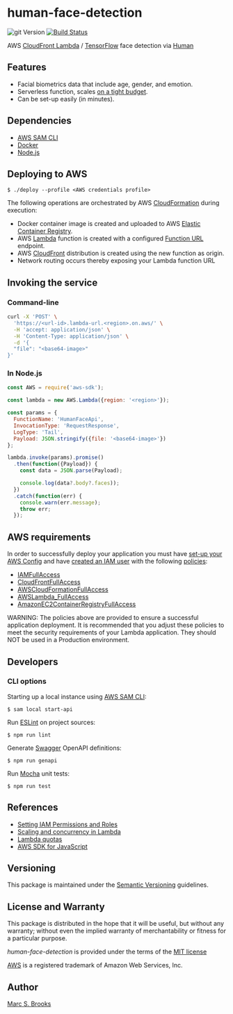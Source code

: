 # human-face-detection

![git Version](https://img.shields.io/github/package-json/v/nuxy/human-face-detection?style=flat-square&svg=true&label=git+package) [![Build Status](https://api.travis-ci.com/nuxy/human-face-detection.svg?branch=master)](https://app.travis-ci.com/github/nuxy/human-face-detection)

AWS [CloudFront Lambda](https://docs.aws.amazon.com/lambda/latest/dg/welcome.html) / [TensorFlow](https://www.tensorflow.org) face detection via [Human](https://github.com/vladmandic/human)

## Features

- Facial biometrics data that include age, gender, and emotion.
- Serverless function, scales [on a tight budget](https://s3.amazonaws.com/lambda-tools/pricing-calculator.html).
- Can be set-up easily (in minutes).

## Dependencies

- [AWS SAM CLI](https://docs.aws.amazon.com/serverless-application-model/latest/developerguide/serverless-sam-cli-install.html)
- [Docker](https://www.docker.com/get-started)
- [Node.js](https://nodejs.org)

## Deploying to AWS

    $ ./deploy --profile <AWS credentials profile>

The following operations are orchestrated by AWS [CloudFormation](https://docs.aws.amazon.com/AWSCloudFormation/latest/UserGuide/Welcome.html) during execution:

- Docker container image is created and uploaded to AWS [Elastic Container Registry](https://docs.aws.amazon.com/AmazonECR/latest/userguide/what-is-ecr.html).
- AWS [Lambda](https://docs.aws.amazon.com/lambda/latest/dg/welcome.html) function is created with a configured [Function URL](https://docs.aws.amazon.com/lambda/latest/dg/lambda-urls.html) endpoint.
- AWS [CloudFront](https://docs.aws.amazon.com/AmazonCloudFront/latest/DeveloperGuide/Introduction.html) distribution is created using the new function as origin.
- Network routing occurs thereby exposing your Lambda function URL

## Invoking the service

### Command-line

```sh
curl -X 'POST' \
  'https://<url-id>.lambda-url.<region>.on.aws/' \
  -H 'accept: application/json' \
  -H 'Content-Type: application/json' \
  -d '{
  "file": "<base64-image>"
}'
```

### In Node.js

```js
const AWS = require('aws-sdk');

const lambda = new AWS.Lambda({region: '<region>'});

const params = {
  FunctionName: 'HumanFaceApi',
  InvocationType: 'RequestResponse',
  LogType: 'Tail',
  Payload: JSON.stringify({file: '<base64-image>'})
};

lambda.invoke(params).promise()
  .then(function({Payload}) {
    const data = JSON.parse(Payload);

    console.log(data?.body?.faces));
  })
  .catch(function(err) {
    console.warn(err.message);
    throw err;
  });
```

## AWS requirements

In order to successfully deploy your application you must have [set-up your AWS Config](https://docs.aws.amazon.com/config/latest/developerguide/gs-cli.html) and have [created an IAM user](https://docs.aws.amazon.com/IAM/latest/UserGuide/id_users_create.html) with the following [policies](https://docs.aws.amazon.com/IAM/latest/UserGuide/access_policies_manage.html):

- [IAMFullAccess](https://console.aws.amazon.com/iam/home#/policies/arn%3Aaws%3Aiam%3A%3Aaws%3Apolicy%2FIAMFullAccess)
- [CloudFrontFullAccess](https://console.aws.amazon.com/iam/home#/policies/arn%3Aaws%3Aiam%3A%3Aaws%3Apolicy%2FCloudFrontFullAccess)
- [AWSCloudFormationFullAccess](https://console.aws.amazon.com/iam/home#/policies/arn%3Aaws%3Aiam%3A%3Aaws%3Apolicy%2FAWSCloudFormationFullAccess)
- [AWSLambda_FullAccess](https://console.aws.amazon.com/iam/home#/policies/arn%3Aaws%3Aiam%3A%3Aaws%3Apolicy%2FAWSLambda_FullAccess)
- [AmazonEC2ContainerRegistryFullAccess](https://us-east-1.console.aws.amazon.com/iam/home#/policies/arn:aws:iam::aws:policy/AmazonEC2ContainerRegistryFullAccess)

WARNING: The policies above are provided to ensure a successful application deployment.  It is recommended that you adjust these policies to meet the security requirements of your Lambda application.  They should NOT be used in a Production environment.

## Developers

### CLI options

Starting up a local instance using [AWS SAM CLI](https://docs.aws.amazon.com/serverless-application-model/latest/developerguide/serverless-sam-cli-install.html):

    $ sam local start-api

Run [ESLint](https://eslint.org/) on project sources:

    $ npm run lint

Generate [Swagger](https://swagger.io) OpenAPI definitions:

    $ npm run genapi

Run [Mocha](https://mochajs.org) unit tests:

    $ npm run test

## References

- [Setting IAM Permissions and Roles](https://docs.aws.amazon.com/AmazonCloudFront/latest/DeveloperGuide/lambda-edge-permissions.html)
- [Scaling and concurrency in Lambda](https://docs.aws.amazon.com/lambda/latest/operatorguide/scaling-concurrency.html)
- [Lambda quotas](https://docs.aws.amazon.com/lambda/latest/dg/gettingstarted-limits.html)
- [AWS SDK for JavaScript](https://docs.aws.amazon.com/AWSJavaScriptSDK/latest/index.html)

## Versioning

This package is maintained under the [Semantic Versioning](https://semver.org) guidelines.

## License and Warranty

This package is distributed in the hope that it will be useful, but without any warranty; without even the implied warranty of merchantability or fitness for a particular purpose.

_human-face-detection_ is provided under the terms of the [MIT license](http://www.opensource.org/licenses/mit-license.php)

[AWS](https://aws.amazon.com) is a registered trademark of Amazon Web Services, Inc.

## Author

[Marc S. Brooks](https://github.com/nuxy)
